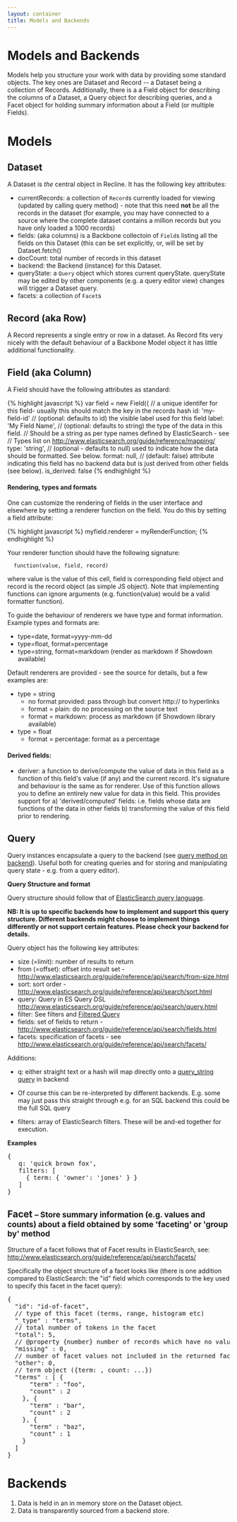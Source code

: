 ```yaml
---
layout: container
title: Models and Backends
---
```


<div class="page-header">
  <h1>
    Models and Backends
  </h1>
</div>

Models help you structure your work with data by providing some standard objects. The key ones are Dataset and Record -- a Dataset being a collection of Records. Additionally, there is a a Field object for describing the columns of a Dataset, a Query object for describing queries, and a Facet object for holding summary information about a Field (or multiple Fields).

# Models

## Dataset

A Dataset is *the* central object in Recline. It has the following key attributes:

* currentRecords: a collection of `Record`s currently loaded for viewing (updated by calling query method) - note that this need <strong>not</strong> be all the records in the dataset (for example, you may have connected to a source where the complete dataset contains a million records but you have only loaded a 1000 records)
* fields: (aka columns) is a Backbone collectoin of `Field`s listing all
  the fields on this Dataset (this can be set explicitly, or, will be
  set by Dataset.fetch()
* docCount: total number of records in this dataset
* backend: the Backend (instance) for this Dataset.
* queryState: a `Query` object which stores current queryState.
  queryState may be edited by other components (e.g. a query editor
  view) changes will trigger a Dataset query.
* facets: a collection of `Facet`s

<h2 id="record">Record (aka Row)</h2>

A Record represents a single entry or row in a dataset. As Record fits very nicely with the default behaviour of a Backbone Model object it has little additional functionality.

<h2 id="field">Field (aka Column)</h2>

A Field should have the following attributes as standard:

{% highlight javascript %}
var field = new Field({
  // a unique identifer for this field- usually this should match the key in the records hash
  id: 'my-field-id'
  // (optional: defaults to id) the visible label used for this field
  label: 'My Field Name',
  // (optional: defaults to string) the type of the data in this field.
  // Should be a string as per type names defined by ElasticSearch - see
  //  Types list on <http://www.elasticsearch.org/guide/reference/mapping/>
  type: 'string',
  // (optional - defaults to null) used to indicate how the data should be formatted. See below.
  format: null,
  // (default: false) attribute indicating this field has no backend data but is just derived from other fields (see below).
  is_derived: false
{% endhighlight %}

#### Rendering, types and formats

One can customize the rendering of fields in the user interface and elsewhere by setting a renderer function on the field. You do this by setting a field attribute:

{% highlight javascript %}
myfield.renderer = myRenderFunction;
{% endhighlight %}

Your renderer function should have the following signature:
  
      function(value, field, record)

where value is the value of this cell, field is corresponding field
object and record is the record object (as simple JS object). Note that
implementing functions can ignore arguments (e.g.  function(value) would
be a valid formatter function).

To guide the behaviour of renderers we have type and format information. Example types and formats are:

  * type=date, format=yyyy-mm-dd
  * type=float, format=percentage
  * type=string, format=markdown (render as markdown if Showdown available)

Default renderers are provided - see the source for details, but a few examples are:

  * type = string
    * no format provided: pass through but convert http:// to hyperlinks 
    * format = plain: do no processing on the source text
    * format = markdown: process as markdown (if Showdown library available)
  * type = float
    * format = percentage: format as a percentage

#### Derived fields:

* deriver: a function to derive/compute the value of data
in this field as a function of this field's value (if any) and the current
record. It's signature and behaviour is the same as for renderer.  Use of
this function allows you to define an entirely new value for data in this
field. This provides support for a) 'derived/computed' fields: i.e. fields
whose data are functions of the data in other fields b) transforming the
value of this field prior to rendering.


<h2 id="query">Query</h2>

Query instances encapsulate a query to the backend (see <a
href="backend/base.html">query method on backend</a>). Useful both
for creating queries and for storing and manipulating query state -
e.g. from a query editor).

**Query Structure and format**

Query structure should follow that of [ElasticSearch query
language](http://www.elasticsearch.org/guide/reference/api/search/).

**NB: It is up to specific backends how to implement and support this query
structure. Different backends might choose to implement things differently
or not support certain features. Please check your backend for details.**

Query object has the following key attributes:

 * size (=limit): number of results to return
 * from (=offset): offset into result set - http://www.elasticsearch.org/guide/reference/api/search/from-size.html
 * sort: sort order - <http://www.elasticsearch.org/guide/reference/api/search/sort.html>
 * query: Query in ES Query DSL <http://www.elasticsearch.org/guide/reference/api/search/query.html>
 * filter: See filters and <a href="http://www.elasticsearch.org/guide/reference/query-dsl/filtered-query.html">Filtered Query</a>
 * fields: set of fields to return - http://www.elasticsearch.org/guide/reference/api/search/fields.html
 * facets: specification of facets - see http://www.elasticsearch.org/guide/reference/api/search/facets/

Additions:

 * q: either straight text or a hash will map directly onto a [query_string
 query](http://www.elasticsearch.org/guide/reference/query-dsl/query-string-query.html)
 in backend

  * Of course this can be re-interpreted by different backends. E.g. some
  may just pass this straight through e.g. for an SQL backend this could be
  the full SQL query

 * filters: array of ElasticSearch filters. These will be and-ed together for
 execution.

**Examples**

<pre>
{
   q: 'quick brown fox',
   filters: [
     { term: { 'owner': 'jones' } }
   ]
}
</pre>

<h2>Facet <small>&ndash; Store summary information (e.g. values and counts) about a field obtained by some 'faceting' or 'group by' method</small>
</h2>

Structure of a facet follows that of Facet results in ElasticSearch, see:
<http://www.elasticsearch.org/guide/reference/api/search/facets/>

Specifically the object structure of a facet looks like (there is one
addition compared to ElasticSearch: the "id" field which corresponds to the
key used to specify this facet in the facet query):

<pre>
{
  "id": "id-of-facet",
  // type of this facet (terms, range, histogram etc)
  "_type" : "terms",
  // total number of tokens in the facet
  "total": 5,
  // @property {number} number of records which have no value for the field
  "missing" : 0,
  // number of facet values not included in the returned facets
  "other": 0,
  // term object ({term: , count: ...})
  "terms" : [ {
      "term" : "foo",
      "count" : 2
    }, {
      "term" : "bar",
      "count" : 2
    }, {
      "term" : "baz",
      "count" : 1
    }
  ]
}
</pre>

# Backends

1. Data is held in an in memory store on the Dataset object.
2. Data is transparently sourced from a backend store.

